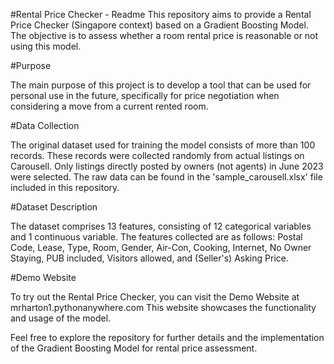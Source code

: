 #Rental Price Checker - Readme
This repository aims to provide a Rental Price Checker (Singapore context) based on a Gradient Boosting Model. 
The objective is to assess whether a room rental price is reasonable or not using this model.

#Purpose

The main purpose of this project is to develop a tool that can be used for personal use in the future, specifically for price negotiation when considering a move from a current rented room.

#Data Collection

The original dataset used for training the model consists of more than 100 records. These records were collected randomly from actual listings on Carousell. Only listings directly posted by owners (not agents) in June 2023 were selected. The raw data can be found in the 'sample_carousell.xlsx' file included in this repository.

#Dataset Description

The dataset comprises 13 features, consisting of 12 categorical variables and 1 continuous variable. The features collected are as follows: Postal Code, Lease, Type, Room, Gender, Air-Con, Cooking, Internet, No Owner Staying, PUB included, Visitors allowed, and (Seller's) Asking Price.

#Demo Website

To try out the Rental Price Checker, you can visit the Demo Website at mrharton1.pythonanywhere.com
This website showcases the functionality and usage of the model.

Feel free to explore the repository for further details and the implementation of the Gradient Boosting Model for rental price assessment.
